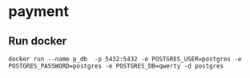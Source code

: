 # payment

## Run docker 
```
docker run --name p_db  -p 5432:5432 -e POSTGRES_USER=postgres -e POSTGRES_PASSWORD=postgres -e POSTGRES_DB=qwerty -d postgres
```
